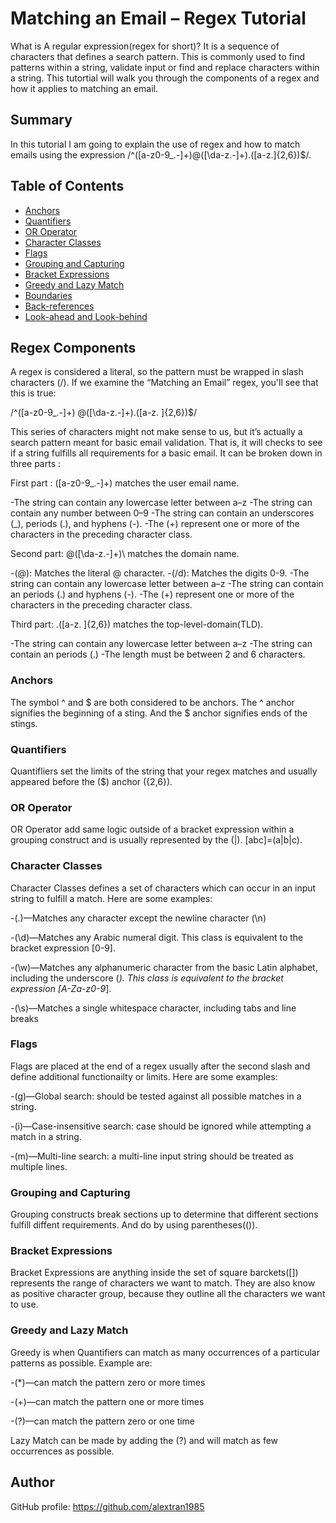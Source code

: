 # Matching an Email – Regex Tutorial

What is A regular expression(regex for short)? It is a sequence of characters that defines a search pattern. This is commonly used to find patterns within a string, validate input or find and replace characters within a string. This tutortial will  walk you through the components of a regex and how it applies to matching an email.


## Summary

In this tutorial I am going to explain the use of regex and how to match emails using the expression /^([a-z0-9_\.-]+)@([\da-z\.-]+)\.([a-z\.]{2,6})$/. 

## Table of Contents

- [Anchors](#anchors)
- [Quantifiers](#quantifiers)
- [OR Operator](#or-operator)
- [Character Classes](#character-classes)
- [Flags](#flags)
- [Grouping and Capturing](#grouping-and-capturing)
- [Bracket Expressions](#bracket-expressions)
- [Greedy and Lazy Match](#greedy-and-lazy-match)
- [Boundaries](#boundaries)
- [Back-references](#back-references)
- [Look-ahead and Look-behind](#look-ahead-and-look-behind)

## Regex Components
A regex is considered a literal, so the pattern must be wrapped in slash characters (/). If we examine the “Matching an Email” regex, you'll see that this is true:

/^([a-z0-9_\.-]+) @([\da-z\.-]+)\.([a-z\. ]{2,6})$/

This series of characters might not make sense to us, but it’s actually a search pattern meant for basic email validation. That is, it will checks to see if a string fulfills all requirements for a basic email. It can be broken down in three parts :

First part : ([a-z0-9_\.-]+) matches the user email name.

-The string can contain any lowercase letter between a–z
-The string can contain any number between 0–9
-The string can contain an underscores (_), periods (.), and    hyphens (-).
-The (+)  represent one or more of the characters in the preceding character class.

Second part: @([\da-z\.-]+)\ matches the domain name.

-(@): Matches the literal @ character.
-(/d): Matches the digits 0-9.
-The string can contain any lowercase letter between a–z
-The string can contain an periods (.) and  hyphens (-).
-The (+)  represent one or more of the characters in the preceding character class.

Third part: .([a-z\. ]{2,6}) matches the top-level-domain(TLD).

-The string can contain any lowercase letter between a–z
-The string can contain an periods (.)
-The length must be between 2 and 6 characters.

### Anchors
The symbol ^ and $ are both considered to be anchors. The ^ anchor signifies the beginning of a sting. And the $ anchor signifies ends of the stings.

### Quantifiers

Quantifliers set the limits of the string that your regex matches and usually appeared before the ($) anchor ({2,6}).

### OR Operator

OR Operator add same logic outside of a bracket expression within a grouping construct and is usually represented by the (|). [abc]=(a|b|c).

### Character Classes

Character Classes defines a set of characters which can occur in an input string to fulfill a match. Here are some examples:

-(.)—Matches any character except the newline character (\n)

-(\d)—Matches any Arabic numeral digit. This class is equivalent to the bracket expression [0-9].

-(\w)—Matches any alphanumeric character from the basic Latin alphabet, including the underscore (_). This class is equivalent to the bracket expression [A-Za-z0-9_].

-(\s)—Matches a single whitespace character, including tabs and line breaks

### Flags

Flags are placed at the end of a regex usually after the second slash and define additional functionailty or limits. Here are some examples:

-(g)—Global search:  should be tested against all possible matches in a string.

-(i)—Case-insensitive search: case should be ignored while attempting a match in a string.

-(m)—Multi-line search: a multi-line input string should be treated as multiple lines.

### Grouping and Capturing

Grouping constructs break sections up to determine that different sections fulfill diffent requirements. And do by using parentheses(()).

### Bracket Expressions

Bracket Expressions are anything inside the set of square barckets([]) represents the range of characters we want to match. They are also know as positive character group, because they outline all the characters we want to use.

### Greedy and Lazy Match
Greedy is when Quantifiers can match as many occurrences of a particular patterns as possible. Example are:

-(*)—can match the pattern zero or more times

-(+)—can match the pattern one or more times

-(?)—can match the pattern zero or one time

Lazy Match can be made by adding the (?) and will match as few occurrences as possible.

## Author

GitHub profile: https://github.com/alextran1985
